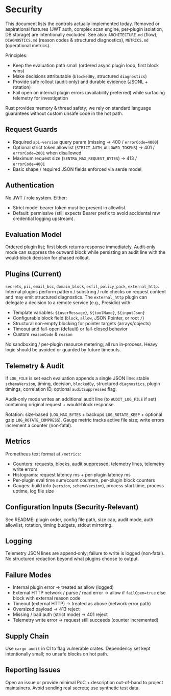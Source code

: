# Security

This document lists the controls actually implemented today. Removed or aspirational features (JWT auth, complex scan engine, per‑plugin isolation, DB storage) are intentionally excluded. See also: `ARCHITECTURE.md` (flow), `DIAGNOSTICS.md` (reason codes & structured diagnostics), `METRICS.md` (operational metrics).

Principles:
* Keep the evaluation path small (ordered async plugin loop, first block wins)
* Make decisions attributable (`blockedBy`, structured `diagnostics`)
* Provide safe rollout (audit‑only) and durable evidence (JSONL + rotation)
* Fail open on internal plugin errors (availability preferred) while surfacing telemetry for investigation

Rust provides memory & thread safety; we rely on standard language guarantees without custom unsafe code in the hot path.

## Request Guards

* Required `api-version` query param (missing → 400 / `errorCode=4000`)
* Optional strict token allowlist (`STRICT_AUTH_ALLOWED_TOKENS`) → 401 / `errorCode=2001` when disallowed
* Maximum request size (`SENTRA_MAX_REQUEST_BYTES`) → 413 / `errorCode=4001`
* Basic shape / required JSON fields enforced via serde model

## Authentication

No JWT / role system. Either:
* Strict mode: bearer token must be present in allowlist.
* Default: permissive (still expects Bearer prefix to avoid accidental raw credential logging upstream).

## Evaluation Model

Ordered plugin list; first block returns response immediately. Audit‑only mode can suppress the outward block while persisting an audit line with the would‑block decision for phased rollout.

## Plugins (Current)

`secrets`, `pii`, `email_bcc`, `domain_block`, `exfil`, `policy_pack`, `external_http`.
Internal plugins perform pattern / substring / rule checks on request content and may emit structured diagnostics. The `external_http` plugin can delegate a decision to a remote service (e.g., Presidio) with:
* Template variables: `${userMessage}`, `${toolName}`, `${inputJson}`
* Configurable block field (`block`, `allow`, JSON Pointer, or root `/`)
* Structural non‑empty blocking for pointer targets (arrays/objects)
* Timeout and fail-open (default) or fail-closed behavior
* Custom `reasonCode` & `reason`

No sandboxing / per‑plugin resource metering; all run in‑process. Heavy logic should be avoided or guarded by future timeouts.

## Telemetry & Audit

If `LOG_FILE` is set each evaluation appends a single JSON line: stable `schemaVersion`, timing, decision, `blockedBy`, structured `diagnostics`, plugin timings, correlation ID, optional `auditSuppressed` flag.

Audit‑only mode writes an additional audit line (to `AUDIT_LOG_FILE` if set) containing original request + would‑block response.

Rotation: size‑based (`LOG_MAX_BYTES` + backups `LOG_ROTATE_KEEP` + optional gzip `LOG_ROTATE_COMPRESS`). Gauge metric tracks active file size; write errors increment a counter (non‑fatal).

## Metrics

Prometheus text format at `/metrics`:
* Counters: requests, blocks, audit suppressed, telemetry lines, telemetry write errors
* Histograms: request latency ms + per‑plugin latency ms
* Per‑plugin eval time sum/count counters, per‑plugin block counters
* Gauges: build info (`version`, `schemaVersion`), process start time, process uptime, log file size

## Configuration Inputs (Security-Relevant)

See README: plugin order, config file path, size cap, audit mode, auth allowlist, rotation, timing budgets, stdout mirroring.

## Logging

Telemetry JSON lines are append‑only; failure to write is logged (non‑fatal). No structured redaction beyond what plugins choose to output.

## Failure Modes

* Internal plugin error → treated as allow (logged)
* External HTTP network / parse / read error → allow if `failOpen=true` else block with external reason code
* Timeout (external HTTP) → treated as above (network error path)
* Oversized payload → 413 reject
* Missing / bad auth (strict mode) → 401 reject
* Telemetry write error → request still succeeds (counter incremented)

## Supply Chain

Use `cargo audit` in CI to flag vulnerable crates. Dependency set kept intentionally small; no unsafe blocks on hot path.

## Reporting Issues

Open an issue or provide minimal PoC + description out-of-band to project maintainers. Avoid sending real secrets; use synthetic test data.